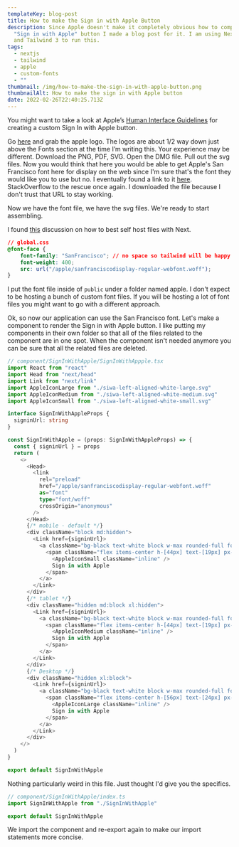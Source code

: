 ```yaml
---
templateKey: blog-post
title: How to make the Sign in with Apple Button
description: Since Apple doesn't make it completely obvious how to compose their
  "Sign in with Apple" button I made a blog post for it. I am using NextJs 12,
  and Tailwind 3 to run this.
tags:
  - nextjs
  - tailwind
  - apple
  - custom-fonts
  - ""
thumbnail: /img/how-to-make-the-sign-in-with-apple-button.png
thumbnailAlt: How to make the sign in with Apple button
date: 2022-02-26T22:40:25.713Z
---
```

You might want to take a look at Apple’s [Human Interface Guidelines](https://developer.apple.com/design/human-interface-guidelines/sign-in-with-apple/overview/buttons/) for creating a custom Sign In with Apple button.

Go [here](https://developer.apple.com/design/resources/) and grab the apple logo. The logos are about 1/2 way down just above the Fonts section at the time I’m writing this. Your experience may be different. Download the PNG, PDF, SVG. Open the DMG file. Pull out the svg files. Now you would think that here you would be able to get Apple's San Francisco font here for display on the web since I'm sure that's the font they would like you to use but no. I eventually found a link to it [here](https://stackoverflow.com/a/36412339/1804634). StackOverflow to the rescue once again. I downloaded the file because I don't trust that URL to stay working.

Now we have the font file, we have the svg files. We're ready to start assembling.

I found [this](https://github.com/vercel/next.js/discussions/25389) discussion on how to best self host files with Next.

```CSS
// global.css
@font-face {
    font-family: "SanFrancisco"; // no space so tailwind will be happy
    font-weight: 400;
    src: url("/apple/sanfranciscodisplay-regular-webfont.woff");
}
```

I put the font file inside of `public` under a folder named apple. I don't expect to be hosting a bunch of custom font files. If you will be hosting a lot of font files you might want to go with a different approach.

Ok, so now our application can use the San Francisco font. Let's make a component to render the Sign in with Apple button. I like putting my components in their own folder so that all of the files related to the component are in one spot. When the component isn't needed anymore you can be sure that all the related files are deleted.

```ts
// component/SignInWithApple/SignInWithAppple.tsx
import React from "react"
import Head from "next/head"
import Link from "next/link"
import AppleIconLarge from "./siwa-left-aligned-white-large.svg"
import AppleIconMedium from "./siwa-left-aligned-white-medium.svg"
import AppleIconSmall from "./siwa-left-aligned-white-small.svg"

interface SignInWithAppleProps {
  signinUrl: string
}

const SignInWithApple = (props: SignInWithAppleProps) => {
  const { signinUrl } = props
  return (
    <>
      <Head>
        <link
          rel="preload"
          href="/apple/sanfranciscodisplay-regular-webfont.woff"
          as="font"
          type="font/woff"
          crossOrigin="anonymous"
        />
      </Head>
      {/* mobile - default */}
      <div className="block md:hidden">
        <Link href={signinUrl}>
          <a className="bg-black text-white block w-max rounded-full font-[SanFrancisco] m-auto">
            <span className="flex items-center h-[44px] text-[19px] px-12">
              <AppleIconSmall className="inline" />
              Sign in with Apple
            </span>
          </a>
        </Link>
      </div>
      {/* tablet */}
      <div className="hidden md:block xl:hidden">
        <Link href={signinUrl}>
          <a className="bg-black text-white block w-max rounded-full font-[SanFrancisco] m-auto">
            <span className="flex items-center h-[44px] text-[19px] px-12">
              <AppleIconMedium className="inline" />
              Sign in with Apple
            </span>
          </a>
        </Link>
      </div>
      {/* Desktop */}
      <div className="hidden xl:block">
        <Link href={signinUrl}>
          <a className="bg-black text-white block w-max rounded-full font-[SanFrancisco] m-auto">
            <span className="flex items-center h-[56px] text-[24px] px-12">
              <AppleIconLarge className="inline" />
              Sign in with Apple
            </span>
          </a>
        </Link>
      </div>
    </>
  )
}

export default SignInWithApple
```

Nothing particularly weird in this file. Just thought I'd give you the specifics.

```ts
// component/SignInWithApple/index.ts
import SignInWithApple from "./SignInWithApple"

export default SignInWithApple
```

We import the component and re-export again to make our import statements more concise. 
